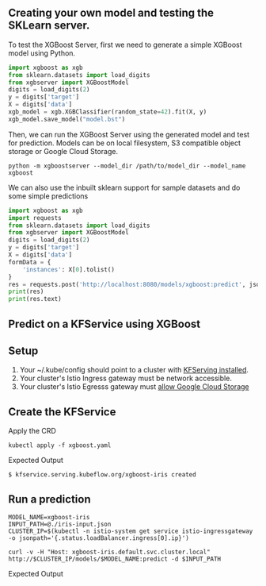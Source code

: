 ## Creating your own model and testing the SKLearn server.

To test the XGBoost Server, first we need to generate a simple XGBoost model using Python. 

```python
import xgboost as xgb
from sklearn.datasets import load_digits
from xgbserver import XGBoostModel
digits = load_digits(2)
y = digits['target']
X = digits['data']
xgb_model = xgb.XGBClassifier(random_state=42).fit(X, y)
xgb_model.save_model("model.bst") 
```

Then, we can run the XGBoost Server using the generated model and test for prediction. Models can be on local filesystem, S3 compatible object storage or Google Cloud Storage.

```shell
python -m xgboostserver --model_dir /path/to/model_dir --model_name xgboost
```

We can also use the inbuilt sklearn support for sample datasets and do some simple predictions

```python
import xgboost as xgb
import requests
from sklearn.datasets import load_digits
from xgbserver import XGBoostModel
digits = load_digits(2)
y = digits['target']
X = digits['data']
formData = {
    'instances': X[0].tolist()
}
res = requests.post('http://localhost:8080/models/xgboost:predict', json=formData)
print(res)
print(res.text)
```

## Predict on a KFService using XGBoost

## Setup
1. Your ~/.kube/config should point to a cluster with [KFServing installed](https://github.com/kubeflow/kfserving/blob/master/docs/DEVELOPER_GUIDE.md#deploy-kfserving).
2. Your cluster's Istio Ingress gateway must be network accessible.
3. Your cluster's Istio Egresss gateway must [allow Google Cloud Storage](https://knative.dev/docs/serving/outbound-network-access/)

## Create the KFService

Apply the CRD
```
kubectl apply -f xgboost.yaml
```

Expected Output
```
$ kfservice.serving.kubeflow.org/xgboost-iris created
```

## Run a prediction

```
MODEL_NAME=xgboost-iris
INPUT_PATH=@./iris-input.json
CLUSTER_IP=$(kubectl -n istio-system get service istio-ingressgateway -o jsonpath='{.status.loadBalancer.ingress[0].ip}')

curl -v -H "Host: xgboost-iris.default.svc.cluster.local" http://$CLUSTER_IP/models/$MODEL_NAME:predict -d $INPUT_PATH
```

Expected Output

```

```
